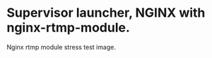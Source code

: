 Supervisor launcher, NGINX with nginx-rtmp-module.
============================
Nginx rtmp module stress test image.
